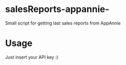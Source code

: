 salesReports-appannie-
======================

Small script for getting last sales reports from AppAnnie

Usage
=====================
Just insert your API key :)
